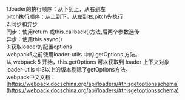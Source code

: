 1.loader的执行顺序：从下到上，从右到左<br>
 pitch执行顺序：从上到下，从左到右,pitch先执行<br>
2.同步和异步<br>
 同步：使用return 或this.callback()方法,后两个参数选传<br>
 异步：使用this.async()<br>
3.获取loader的配置options<br>
webpack5之前使用loader-utils 中的 getOptions 方法。<br>
从 webpack 5 开始，this.getOptions 可以获取到 loader 上下文对象<br>
loader-utils 中3以上的版本剔除了getOptions方法。<br>
webpack中文文档：[https://webpack.docschina.org/api/loaders/#thisgetoptionsschema](https://webpack.docschina.org/api/loaders/#thisgetoptionsschema)<br>
 
